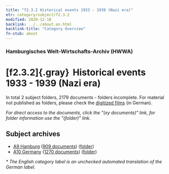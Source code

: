 ```yaml
---
title: "f2.3.2 Historical events 1933 - 1939 (Nazi era)"
etr: category/subject/f2.3.2
modified: 2020-12-18
backlink: ../../about.en.html
backlink-title: "Category Overview"
fn-stub: about
---
```


### Hamburgisches Welt-Wirtschafts-Archiv (HWWA)
# [f2.3.2]{.gray}&#8201; Historical events 1933 - 1939 (Nazi era)&#160; 





In total 2 subject folders, 2179 documents - folders incomplete.
For material not published as folders, please check the [digitized films](/film/h1_sh) (in German).

_For direct access to the documents, click the "(xy documents)" link, for folder information use the "(folder)" link._

## Subject archives


- [A9 Hamburg](../../../geo/about.en.html#A9) (<a href="https://dfg-viewer.de/show/?tx_dlf[id]=https://pm20.zbw.eu/mets/sh/1409xx/140905/1824xx/182453/public.mets.en.xml" target="_blank">909 documents</a>) ([folder](http://purl.org/pressemappe20/folder/sh/140905,182453))
- [A10 Germany](../../../geo/about.en.html#A10) (<a href="https://dfg-viewer.de/show/?tx_dlf[id]=https://pm20.zbw.eu/mets/sh/1261xx/126128/1824xx/182453/public.mets.en.xml" target="_blank">1270 documents</a>) ([folder](http://purl.org/pressemappe20/folder/sh/126128,182453))


_* The English category label is an unchecked automated translation of the German label._

